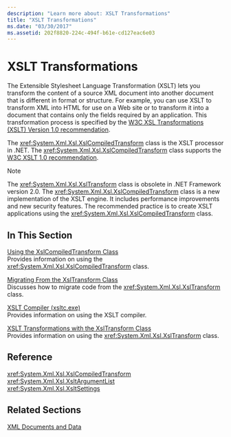 ```yaml
---
description: "Learn more about: XSLT Transformations"
title: "XSLT Transformations"
ms.date: "03/30/2017"
ms.assetid: 202f8820-224c-494f-b61e-cd127eac6e03
---
```

# XSLT Transformations

The Extensible Stylesheet Language Transformation (XSLT) lets you transform the content of a source XML document into another document that is different in format or structure. For example, you can use XSLT to transform XML into HTML for use on a Web site or to transform it into a document that contains only the fields required by an application. This transformation process is specified by the [W3C XSL Transformations (XSLT) Version 1.0 recommendation](https://www.w3.org/TR/xslt-10/).  
  
 The <xref:System.Xml.Xsl.XslCompiledTransform> class is the XSLT processor in .NET. The <xref:System.Xml.Xsl.XslCompiledTransform> class supports the [W3C XSLT 1.0 recommendation](https://www.w3.org/TR/xslt-10/).  
  
> [!NOTE]
> The <xref:System.Xml.Xsl.XslTransform> class is obsolete in .NET Framework version 2.0. The <xref:System.Xml.Xsl.XslCompiledTransform> class is a new implementation of the XSLT engine. It includes performance improvements and new security features. The recommended practice is to create XSLT applications using the <xref:System.Xml.Xsl.XslCompiledTransform> class.  
  
## In This Section  

 [Using the XslCompiledTransform Class](using-the-xslcompiledtransform-class.md)  
 Provides information on using the <xref:System.Xml.Xsl.XslCompiledTransform> class.  
  
 [Migrating From the XslTransform Class](migrating-from-the-xsltransform-class.md)  
 Discusses how to migrate code from the <xref:System.Xml.Xsl.XslTransform> class.  
  
 [XSLT Compiler (xsltc.exe)](xslt-compiler-xsltc-exe.md)  
 Provides information on using the XSLT compiler.  
  
 [XSLT Transformations with the XslTransform Class](xslt-transformations-with-the-xsltransform-class.md)  
 Provides information on using the <xref:System.Xml.Xsl.XslTransform> class.  
  
## Reference  

 <xref:System.Xml.Xsl.XslCompiledTransform>  
 <xref:System.Xml.Xsl.XsltArgumentList>  
 <xref:System.Xml.Xsl.XsltSettings>  
  
## Related Sections  

 [XML Documents and Data](index.md)

